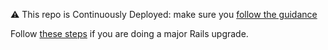 ⚠️ This repo is Continuously Deployed: make sure you [follow the guidance](https://docs.publishing.service.gov.uk/manual/development-pipeline.html#merge-your-own-pull-request)

Follow [these steps](https://guides.rubyonrails.org/upgrading_ruby_on_rails.html) if you are doing a major Rails upgrade.
